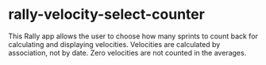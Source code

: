 rally-velocity-select-counter
=============================

This Rally app allows the user to choose how many sprints to count back for calculating and displaying velocities.  Velocities are calculated by association, not by date.  Zero velocities are not counted in the averages.